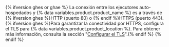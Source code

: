 {% ifversion ghes or ghae %}
La conexión entre los ejecutores auto-hospedados y {% data variables.product.product_name %} es a través de {% ifversion ghes %}HTTP (puerto 80) o {% endif %}HTTPS (puerto 443). {% ifversion ghes %}Para garantizar la conectividad por HTTPS, configura el TLS para {% data variables.product.product_location %}. Para obtener más información, consulta la sección "[Configurar el TLS](/admin/configuration/configuring-network-settings/configuring-tls)".{% endif %}
{% endif %}
